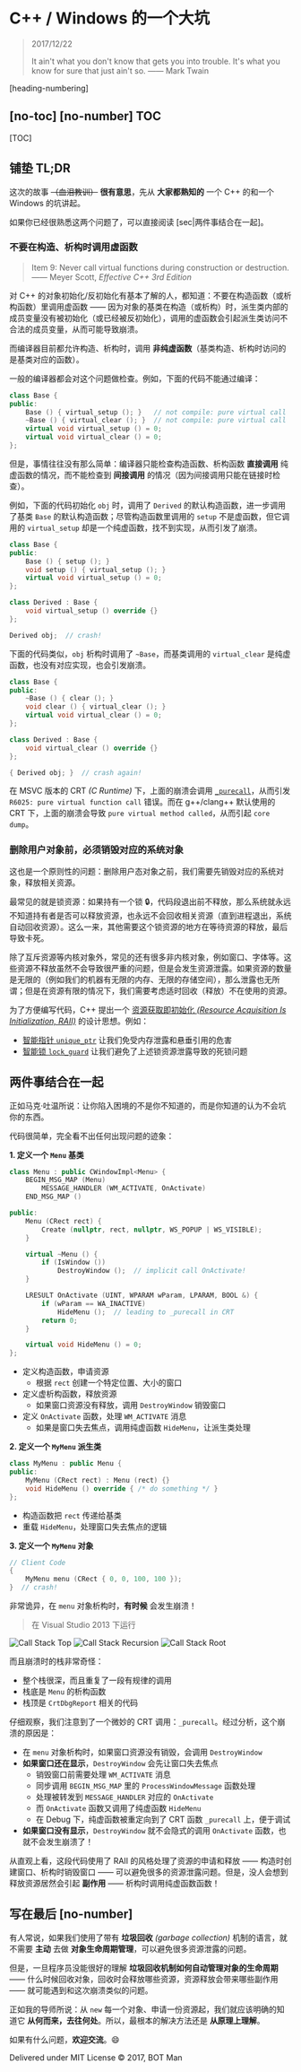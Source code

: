 ﻿# C++ / Windows 的一个大坑

> 2017/12/22
>
> It ain't what you don't know that gets you into trouble. It's what you know for sure that just ain't so. —— Mark Twain

[heading-numbering]

## [no-toc] [no-number] TOC

[TOC]

## 铺垫 TL;DR

这次的故事 ~~（血泪教训）~~ **很有意思**，先从 **大家都熟知的** 一个 C++ 的和一个 Windows 的坑讲起。

如果你已经很熟悉这两个问题了，可以直接阅读 [sec|两件事结合在一起]。

### 不要在构造、析构时调用虚函数

> Item 9: Never call virtual functions during construction or destruction. —— Meyer Scott, _Effective C++ 3rd Edition_

对 C++ 的对象初始化/反初始化有基本了解的人，都知道：不要在构造函数（或析构函数）里调用虚函数 —— 因为对象的基类在构造（或析构）时，派生类内部的成员变量没有被初始化（或已经被反初始化），调用的虚函数会引起派生类访问不合法的成员变量，从而可能导致崩溃。

而编译器目前都允许构造、析构时，调用 **非纯虚函数**（基类构造、析构时访问的是基类对应的函数）。

一般的编译器都会对这个问题做检查。例如，下面的代码不能通过编译：

``` cpp
class Base {
public:
    Base () { virtual_setup (); }   // not compile: pure virtual call
    ~Base () { virtual_clear (); }  // not compile: pure virtual call
    virtual void virtual_setup () = 0;
    virtual void virtual_clear () = 0;
};
```

但是，事情往往没有那么简单：编译器只能检查构造函数、析构函数 **直接调用** 纯虚函数的情况，而不能检查到 **间接调用** 的情况（因为间接调用只能在链接时检查）。

例如，下面的代码初始化 `obj` 时，调用了 `Derived` 的默认构造函数，进一步调用了基类 `Base` 的默认构造函数；尽管构造函数里调用的 `setup` 不是虚函数，但它调用的 `virtual_setup` 却是一个纯虚函数，找不到实现，从而引发了崩溃。

``` cpp
class Base {
public:
    Base () { setup (); }
    void setup () { virtual_setup (); }
    virtual void virtual_setup () = 0;
};

class Derived : Base {
    void virtual_setup () override {}
};

Derived obj;  // crash!
```

下面的代码类似，`obj` 析构时调用了 `~Base`，而基类调用的 `virtual_clear` 是纯虚函数，也没有对应实现，也会引发崩溃。

``` cpp
class Base {
public:
    ~Base () { clear (); }
    void clear () { virtual_clear (); }
    virtual void virtual_clear () = 0;
};

class Derived : Base {
    void virtual_clear () override {}
};

{ Derived obj; }  // crash again!
```

在 MSVC 版本的 CRT _(C Runtime)_ 下，上面的崩溃会调用 [`_purecall`](https://docs.microsoft.com/zh-cn/cpp/c-runtime-library/reference/purecall)，从而引发 `R6025: pure virtual function call` 错误。而在 g++/clang++ 默认使用的 CRT 下，上面的崩溃会导致 `pure virtual method called`，从而引起 `core dump`。

### 删除用户对象前，必须销毁对应的系统对象

这也是一个原则性的问题：删除用户态对象之前，我们需要先销毁对应的系统对象，释放相关资源。

最常见的就是锁资源：如果持有一个锁 🔒，代码段退出前不释放，那么系统就永远不知道持有者是否可以释放资源，也永远不会回收相关资源（直到进程退出，系统自动回收资源）。这么一来，其他需要这个锁资源的地方在等待资源的释放，最后导致卡死。

除了互斥资源等内核对象外，常见的还有很多非内核对象，例如窗口、字体等。这些资源不释放虽然不会导致很严重的问题，但是会发生资源泄露。如果资源的数量是无限的（例如我们的机器有无限的内存、无限的存储空间），那么泄露也无所谓；但是在资源有限的情况下，我们需要考虑适时回收（释放）不在使用的资源。

为了方便编写代码，C++ 提出一个 [资源获取即初始化 _(Resource Acquisition Is Initialization, RAII)_](https://en.wikipedia.org/wiki/Resource_acquisition_is_initialization) 的设计思想。例如：

- [智能指针 `unique_ptr`](http://en.cppreference.com/w/cpp/memory/unique_ptr) 让我们免受内存泄露和悬垂引用的危害
- [智能锁 `lock_guard`](http://en.cppreference.com/w/cpp/thread/lock_guard) 让我们避免了上述锁资源泄露导致的死锁问题

## 两件事结合在一起

正如马克·吐温所说：让你陷入困境的不是你不知道的，而是你知道的认为不会坑你的东西。

代码很简单，完全看不出任何出现问题的迹象：

**1. 定义一个 `Menu` 基类**

``` cpp
class Menu : public CWindowImpl<Menu> {
    BEGIN_MSG_MAP (Menu)
        MESSAGE_HANDLER (WM_ACTIVATE, OnActivate)
    END_MSG_MAP ()

public:
    Menu (CRect rect) {
        Create (nullptr, rect, nullptr, WS_POPUP | WS_VISIBLE);
    }

    virtual ~Menu () {
        if (IsWindow ())
            DestroyWindow ();  // implicit call OnActivate!
    }

    LRESULT OnActivate (UINT, WPARAM wParam, LPARAM, BOOL &) {
        if (wParam == WA_INACTIVE)
            HideMenu ();  // leading to _purecall in CRT
        return 0;
    }

    virtual void HideMenu () = 0;
};
```

- 定义构造函数，申请资源
  - 根据 `rect` 创建一个特定位置、大小的窗口
- 定义虚析构函数，释放资源
  - 如果窗口资源没有释放，调用 `DestroyWindow` 销毁窗口
- 定义 `OnActivate` 函数，处理 `WM_ACTIVATE` 消息
  - 如果是窗口失去焦点，调用纯虚函数 `HideMenu`，让派生类处理

**2. 定义一个 `MyMenu` 派生类**

``` cpp
class MyMenu : public Menu {
public:
    MyMenu (CRect rect) : Menu (rect) {}
    void HideMenu () override { /* do something */ }
};
```

- 构造函数把 `rect` 传递给基类
- 重载 `HideMenu`，处理窗口失去焦点的逻辑

**3. 定义一个 `MyMenu` 对象**

``` cpp
// Client Code
{
    MyMenu menu (CRect { 0, 0, 100, 100 });
}  // crash!
```

非常诡异，在 `menu` 对象析构时，**有时候** 会发生崩溃！

> 在 Visual Studio 2013 下运行

![Call Stack Top](Cpp-Windows-Crash/call-stack-top.png)
![Call Stack Recursion](Cpp-Windows-Crash/call-stack-recursion.png)
![Call Stack Root](Cpp-Windows-Crash/call-stack-root.png)

而且崩溃时的栈非常奇怪：

- 整个栈很深，而且重复了一段有规律的调用
- 栈底是 `Menu` 的析构函数
- 栈顶是 `CrtDbgReport` 相关的代码

仔细观察，我们注意到了一个微妙的 CRT 调用：`_purecall`。经过分析，这个崩溃的原因是：

- 在 `menu` 对象析构时，如果窗口资源没有销毁，会调用 `DestroyWindow`
- **如果窗口还在显示**，`DestroyWindow` 会先让窗口失去焦点
  - 销毁窗口前需要处理 `WM_ACTIVATE` 消息
  - 同步调用 `BEGIN_MSG_MAP` 里的 `ProcessWindowMessage` 函数处理
  - 处理被转发到 `MESSAGE_HANDLER` 对应的 `OnActivate`
  - 而 `OnActivate` 函数又调用了纯虚函数 `HideMenu`
  - 在 Debug 下，纯虚函数被重定向到了 CRT 函数 `_purecall` 上，便于调试
- **如果窗口没有显示**，`DestroyWindow` 就不会隐式的调用 `OnActivate` 函数，也就不会发生崩溃了！

从直观上看，这段代码使用了 RAII 的风格处理了资源的申请和释放 —— 构造时创建窗口、析构时销毁窗口 —— 可以避免很多的资源泄露问题。但是，没人会想到释放资源居然会引起 **副作用** —— 析构时调用纯虚函数函数！

## 写在最后 [no-number]

有人常说，如果我们使用了带有 **垃圾回收** _(garbage collection)_ 机制的语言，就不需要 **主动** 去做 **对象生命周期管理**，可以避免很多资源泄露的问题。

但是，一旦程序员没能很好的理解 **垃圾回收机制如何自动管理对象的生命周期** —— 什么时候回收对象，回收时会释放哪些资源，资源释放会带来哪些副作用 —— 就可能遇到和这次崩溃类似的问题。

正如我的导师所说：从 `new` 每一个对象、申请一份资源起，我们就应该明确的知道它 **从何而来，去往何处**。所以，最根本的解决方法还是 **从原理上理解**。

如果有什么问题，**欢迎交流**。😄

Delivered under MIT License &copy; 2017, BOT Man
